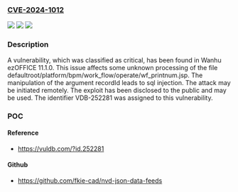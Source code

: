 ### [CVE-2024-1012](https://cve.mitre.org/cgi-bin/cvename.cgi?name=CVE-2024-1012)
![](https://img.shields.io/static/v1?label=Product&message=ezOFFICE&color=blue)
![](https://img.shields.io/static/v1?label=Version&message=%3D%2011.1.0%20&color=brighgreen)
![](https://img.shields.io/static/v1?label=Vulnerability&message=CWE-89%20SQL%20Injection&color=brighgreen)

### Description

A vulnerability, which was classified as critical, has been found in Wanhu ezOFFICE 11.1.0. This issue affects some unknown processing of the file defaultroot/platform/bpm/work_flow/operate/wf_printnum.jsp. The manipulation of the argument recordId leads to sql injection. The attack may be initiated remotely. The exploit has been disclosed to the public and may be used. The identifier VDB-252281 was assigned to this vulnerability.

### POC

#### Reference
- https://vuldb.com/?id.252281

#### Github
- https://github.com/fkie-cad/nvd-json-data-feeds

